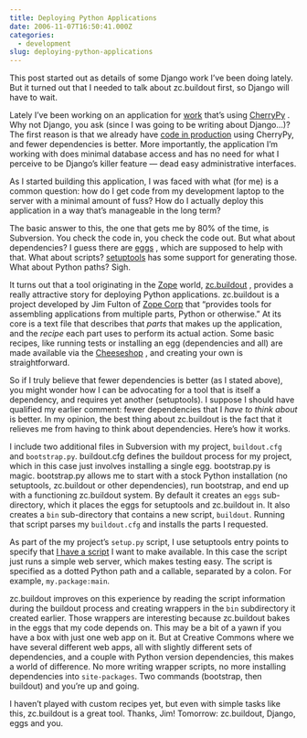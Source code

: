 ```yaml
---
title: Deploying Python Applications
date: 2006-11-07T16:50:41.000Z
categories:
  - development
slug: deploying-python-applications
---
```

This post started out as details of some Django work I’ve been doing lately. But it turned out that I needed to talk about zc.buildout first, so Django will have to wait.

Lately I’ve been working on an application for [work][1]  that’s using [CherryPy][2] . Why not Django, you ask (since I was going to be writing about Django…)? The first reason is that we already have [code in production][3]  using CherryPy, and fewer dependencies is better. More importantly, the application I’m working with does minimal database access and has no need for what I perceive to be Django’s killer feature — dead easy administrative interfaces.

As I started building this application, I was faced with what (for me) is a common question: how do I get code from my development laptop to the server with a minimal amount of fuss? How do I actually deploy this application in a way that’s manageable in the long term?

The basic answer to this, the one that gets me by 80% of the time, is Subversion. You check the code in, you check the code out. But what about dependencies? I guess there are [eggs][4] , which are supposed to help with that. What about scripts? [setuptools][5]  has some support for generating those. What about Python paths? Sigh.

It turns out that a tool originating in the [Zope][6]  world, [zc.buildout][7] , provides a really attractive story for deploying Python applications. zc.buildout is a project developed by Jim Fulton of [Zope Corp][8]  that “provides tools for assembling applications from multiple parts, Python or otherwise.” At its core is a text file that describes that _parts_ that makes up the application, and the _recipe_ each part uses to perform its actual action. Some basic recipes, like running tests or installing an egg (dependencies and all) are made available via the [Cheeseshop][9] , and creating your own is straightforward.

So if I truly believe that fewer dependencies is better (as I stated above), you might wonder how I can be advocating for a tool that is itself a dependency, and requires yet another (setuptools). I suppose I should have qualified my earlier comment: fewer dependencies that I _have to think about_ is better. In my opinion, the best thing about zc.buildout is the fact that it relieves me from having to think about dependencies. Here’s how it works.

I include two additional files in Subversion with my project, `buildout.cfg` and `bootstrap.py`. buildout.cfg defines the buildout process for my project, which in this case just involves installing a single egg. bootstrap.py is magic. bootstrap.py allows me to start with a stock Python installation (no setuptools, zc.buildout or other dependencies), run bootstrap, and end up with a functioning zc.buildout system. By default it creates an `eggs` sub-directory, which it places the eggs for setuptools and zc.buildout in. It also creates a `bin` sub-directory that contains a new script, `buildout`. Running that script parses my `buildout.cfg` and installs the parts I requested.

As part of the my project’s `setup.py` script, I use setuptools entry points to specify that [I have a script][5]  I want to make available. In this case the script just runs a simple web server, which makes testing easy. The script is specified as a dotted Python path and a callable, separated by a colon. For example, `my.package:main`.

zc.buildout improves on this experience by reading the script information during the buildout process and creating wrappers in the `bin` subdirectory it created earlier. Those wrappers are interesting because zc.buildout bakes in the eggs that my code depends on. This may be a bit of a yawn if you have a box with just one web app on it. But at Creative Commons where we have several different web apps, all with slightly different sets of dependencies, and a couple with Python version dependencies, this makes a world of difference. No more writing wrapper scripts, no more installing dependencies into `site-packages`. Two commands (bootstrap, then buildout) and you’re up and going.

I haven’t played with custom recipes yet, but even with simple tasks like this, zc.buildout is a great tool. Thanks, Jim! Tomorrow: zc.buildout, Django, eggs and you.



 [1]: http://creativecommons.org
 [2]: http://cherrypy.org
 [3]: http://api.creativecommons.org
 [4]: http://peak.telecommunity.com/DevCenter/PythonEggs
 [5]: http://peak.telecommunity.com/DevCenter/setuptools#automatic-script-creation
 [6]: http://zope.org
 [7]: http://cheeseshop.python.org/pypi/zc.buildout/
 [8]: http://zope.com
 [9]: http://cheeseshop.python.org/pypi
